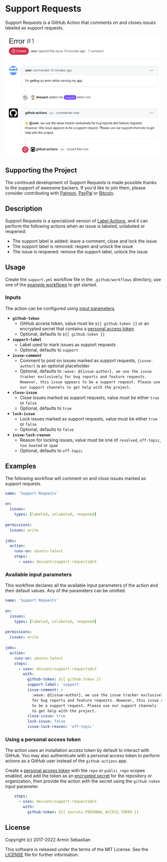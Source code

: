 # Support Requests

Support Requests is a GitHub Action that comments on
and closes issues labeled as support requests.

![](assets/screenshot.png)

## Supporting the Project

The continued development of Support Requests is made possible
thanks to the support of awesome backers. If you'd like to join them,
please consider contributing with
[Patreon](https://armin.dev/go/patreon?pr=support-requests&src=repo),
[PayPal](https://armin.dev/go/paypal?pr=support-requests&src=repo) or
[Bitcoin](https://armin.dev/go/bitcoin?pr=support-requests&src=repo).

## Description

Support Requests is a specialized version of
[Label Actions](https://github.com/dessant/label-actions),
and it can perform the following actions when an issue
is labeled, unlabeled or reopened:

- The support label is added: leave a comment, close and lock the issue
- The support label is removed: reopen and unlock the issue
- The issue is reopened: remove the support label, unlock the issue

## Usage

Create the `support.yml` workflow file in the `.github/workflows` directory,
use one of the [example workflows](#examples) to get started.

### Inputs

The action can be configured using [input parameters](https://docs.github.com/en/actions/reference/workflow-syntax-for-github-actions#jobsjob_idstepswith).

<!-- prettier-ignore -->
- **`github-token`**
  - GitHub access token, value must be `${{ github.token }}` or an encrypted
    secret that contains a [personal access token](#using-a-personal-access-token)
  - Optional, defaults to `${{ github.token }}`
- **`support-label`**
  - Label used to mark issues as support requests
  - Optional, defaults to `support`
- **`issue-comment`**
  - Comment to post on issues marked as support requests,
    `{issue-author}` is an optional placeholder
  - Optional, defaults to `:wave: @{issue-author}, we use the issue tracker
    exclusively for bug reports and feature requests. However, this issue
    appears to be a support request. Please use our support channels
    to get help with the project.`
- **`close-issue`**
  - Close issues marked as support requests,
    value must be either `true` or `false`
  - Optional, defaults to `true`
- **`lock-issue`**
  - Lock issues marked as support requests,
    value must be either `true` or `false`
  - Optional, defaults to `false`
- **`issue-lock-reason`**
  - Reason for locking issues, value must be one
    of `resolved`, `off-topic`, `too heated` or `spam`
  - Optional, defaults to `off-topic`

## Examples

The following workflow will comment on and close issues
marked as support requests.

<!-- prettier-ignore -->
```yaml
name: 'Support Requests'

on:
  issues:
    types: [labeled, unlabeled, reopened]

permissions:
  issues: write

jobs:
  action:
    runs-on: ubuntu-latest
    steps:
      - uses: dessant/support-requests@v3
```

### Available input parameters

This workflow declares all the available input parameters of the action
and their default values. Any of the parameters can be omitted.

<!-- prettier-ignore -->
```yaml
name: 'Support Requests'

on:
  issues:
    types: [labeled, unlabeled, reopened]

permissions:
  issues: write

jobs:
  action:
    runs-on: ubuntu-latest
    steps:
      - uses: dessant/support-requests@v3
        with:
          github-token: ${{ github.token }}
          support-label: 'support'
          issue-comment: >
            :wave: @{issue-author}, we use the issue tracker exclusively
            for bug reports and feature requests. However, this issue appears
            to be a support request. Please use our support channels
            to get help with the project.
          close-issue: true
          lock-issue: false
          issue-lock-reason: 'off-topic'
```

### Using a personal access token

The action uses an installation access token by default to interact with GitHub.
You may also authenticate with a personal access token to perform actions
as a GitHub user instead of the `github-actions` app.

Create a [personal access token](https://docs.github.com/en/github/authenticating-to-github/keeping-your-account-and-data-secure/creating-a-personal-access-token)
with the `repo` or `public_repo` scopes enabled, and add the token as an
[encrypted secret](https://docs.github.com/en/actions/reference/encrypted-secrets#creating-encrypted-secrets-for-a-repository)
for the repository or organization, then provide the action with the secret
using the `github-token` input parameter.

<!-- prettier-ignore -->
```yaml
    steps:
      - uses: dessant/support-requests@v3
        with:
          github-token: ${{ secrets.PERSONAL_ACCESS_TOKEN }}
```

## License

Copyright (c) 2017-2022 Armin Sebastian

This software is released under the terms of the MIT License.
See the [LICENSE](LICENSE) file for further information.
